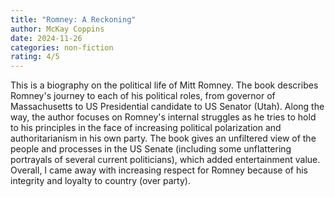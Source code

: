 ```yaml
---
title: "Romney: A Reckoning"
author: McKay Coppins
date: 2024-11-26
categories: non-fiction
rating: 4/5
---
```


This is a biography on the political life of Mitt Romney. The book describes Romney's journey to each of his political roles, from governor of Massachusetts to US Presidential candidate to US Senator (Utah). Along the way, the author focuses on Romney's internal struggles as he tries to hold to his principles in the face of increasing political polarization and authoritarianism in his own party. The book gives an unfiltered view of the people and processes in the US Senate (including some unflattering portrayals of several current politicians), which added entertainment value. Overall, I came away with increasing respect for Romney because of his integrity and loyalty to country (over party).
